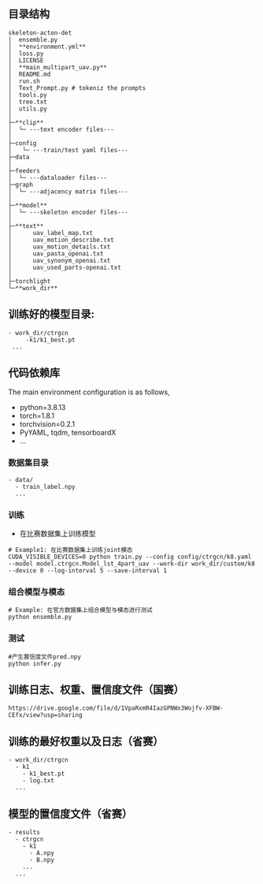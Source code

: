 ## 目录结构

```
skeleton-acton-det
│  ensemble.py
│  **environment.yml**
│  loss.py
│  LICENSE
│  **main_multipart_uav.py**
│  README.md
│  run.sh
│  Text_Prompt.py # tokeniz the prompts
│  tools.py
│  tree.txt
│  utils.py
│  
├─**clip**
│  └─ ---text encoder files---
│          
├─config
│   └─ ---train/test yaml files---    
├─data
│
├─feeders
│  └─ ---dataloader files---
├─graph
│  └─ ---adjacency matrix files---
│          
├─**model**
│  └─ ---skeleton encoder files---
│          
├─**text**
│      uav_label_map.txt
│      uav_motion_describe.txt
│      uav_motion_details.txt
│      uav_pasta_openai.txt
│      uav_synonym_openai.txt
│      uav_used_parts-openai.txt
│      
├─torchlight
└─**work_dir**
```


## 训练好的模型目录:
 ```
 - work_dir/ctrgcn
      -k1/k1_best.pt
  ...
```

## 代码依赖库
The main environment configuration is as follows,
- python=3.8.13
- torch=1.8.1
- torchvision=0.2.1
- PyYAML, tqdm, tensorboardX
- ...



### 数据集目录
```
- data/
  - train_label.npy
  ...
```

### 训练

- 在比赛数据集上训练模型

```
# Example1: 在比赛数据集上训练joint模态
CUDA_VISIBLE_DEVICES=0 python train.py --config config/ctrgcn/k8.yaml --model model.ctrgcn.Model_lst_4part_uav --work-dir work_dir/custom/k8 --device 0 --log-interval 5 --save-interval 1
```


### 组合模型与模态
```
# Example: 在官方数据集上组合模型与模态进行测试
python ensemble.py
```


### 测试

```
#产生置信度文件pred.npy
python infer.py

```

## 训练日志、权重、置信度文件（国赛）
```
https://drive.google.com/file/d/1VpaRxmR4IazGPNWx3Wojfv-XFBW-CEfx/view?usp=sharing
```

## 训练的最好权重以及日志（省赛）
```
- work_dir/ctrgcn
  - k1
    - k1_best.pt
    - log.txt
  ...
```

## 模型的置信度文件（省赛）
```
- results
  - ctrgcn
    - k1
      - A.npy
      - B.npy
    ...
  ...
```
